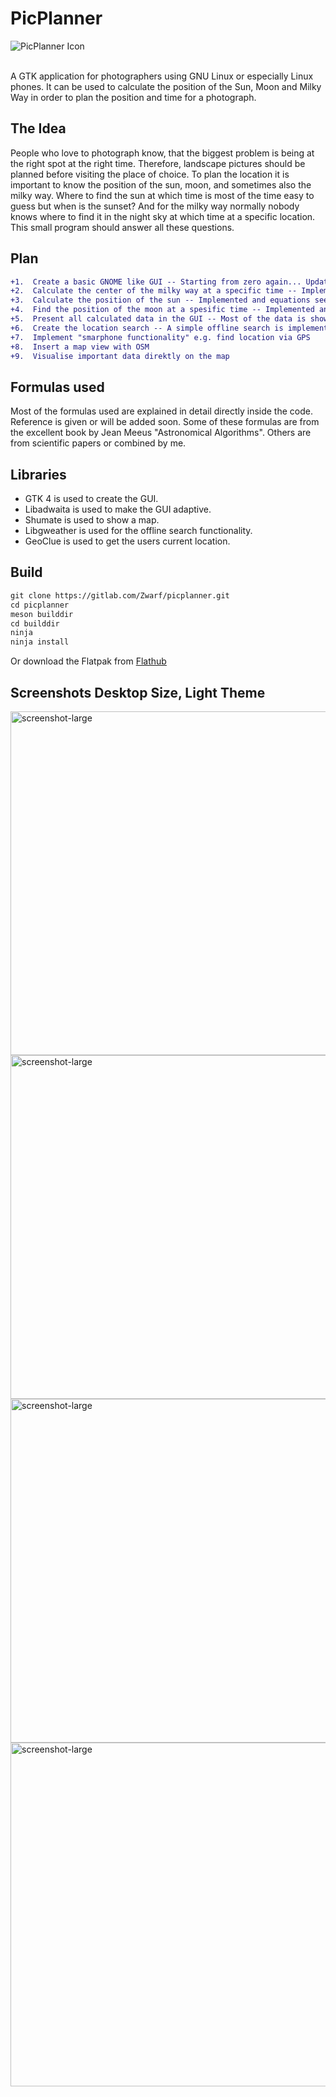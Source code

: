 # PicPlanner

<img align='center' alt='PicPlanner Icon' src='https://gitlab.com/Zwarf/picplanner/-/raw/master/title-image.png'/>
<br/><br/> 
<p> A GTK application for photographers using GNU Linux or especially Linux phones. It can be used to calculate the position of the Sun, Moon and Milky Way in order to plan the position and time for a photograph.</p>

## The Idea
People who love to photograph know, that the biggest problem is being at the right spot at the right time.
Therefore, landscape pictures should be planned before visiting the place of choice. To plan the location it is important to know the position of the sun, moon, and sometimes also the milky way.
Where to find the sun at which time is most of the time easy to guess but when is the sunset? And for the milky way normally nobody knows where to find it in the night sky at which time at a specific location.
This small program should answer all these questions.

## Plan
```diff
+1.  Create a basic GNOME like GUI -- Starting from zero again... Update: I think we can call it basic now :D
+2.  Calculate the center of the milky way at a specific time -- Implemented and equations seem to be very precise (± 1°) 
+3.  Calculate the position of the sun -- Implemented and equations seem to be very precise (< ± 1°) 
+4.  Find the position of the moon at a spesific time -- Implemented and equations seem to be sufficiently precise (~ ± 2°) 
+5.  Present all calculated data in the GUI -- Most of the data is showen
+6.  Create the location search -- A simple offline search is implemented now more will follow
+7.  Implement "smarphone functionality" e.g. find location via GPS
+8.  Insert a map view with OSM
+9.  Visualise important data direktly on the map
```


## Formulas used

Most of the formulas used are explained in detail directly inside the code. Reference is given or will be added soon.
Some of these formulas are from the excellent book by Jean Meeus "Astronomical Algorithms". Others are from scientific papers or combined by me.


## Libraries

- GTK 4 is used to create the GUI.
- Libadwaita is used to make the GUI adaptive.
- Shumate is used to show a map.
- Libgweather is used for the offline search functionality.
- GeoClue is used to get the users current location.


## Build

```diff
git clone https://gitlab.com/Zwarf/picplanner.git
cd picplanner
meson builddir
cd builddir
ninja
ninja install
```

Or download the Flatpak from <a href='https://flathub.org/apps/details/de.zwarf.picplanner'>Flathub</a>

## Screenshots Desktop Size, Light Theme

<a href='https://gitlab.com/zwarf/picplanner/-/blob/main/screenshots/picplanner-1.png'><img height='550px' alt='screenshot-large' src='https://gitlab.com/zwarf/picplanner/-/raw/main/screenshots/picplanner-1.png'/></a>
<a href='https://gitlab.com/zwarf/picplanner/-/blob/main/screenshots/picplanner-2.png'><img height='550px' alt='screenshot-large' src='https://gitlab.com/zwarf/picplanner/-/raw/main/screenshots/picplanner-2.png'/></a>
<a href='https://gitlab.com/zwarf/picplanner/-/blob/main/screenshots/picplanner-3.png'><img height='550px' alt='screenshot-large' src='https://gitlab.com/zwarf/picplanner/-/raw/main/screenshots/picplanner-3.png'/></a>
<a href='https://gitlab.com/zwarf/picplanner/-/blob/main/screenshots/picplanner-4.png'><img height='550px' alt='screenshot-large' src='https://gitlab.com/zwarf/picplanner/-/raw/main/screenshots/picplanner-4.png'/></a>

<a rel="me" href="https://social.anoxinon.de/@zwarf"></a>
